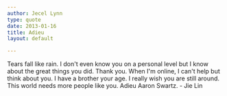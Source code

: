 ```yaml
---
author: Jecel Lynn
type: quote
date: 2013-01-16
title: Adieu
layout: default

---
```


Tears fall like rain. I don't even know you on a personal level but I know about the great things you did. Thank you. When I'm online, I can't help but think about you. I have a brother your age. I really wish you are still around. This world needs more people like you. Adieu Aaron Swartz. - Jie Lin